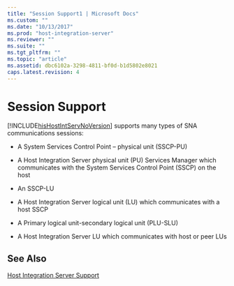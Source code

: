 ```yaml
---
title: "Session Support1 | Microsoft Docs"
ms.custom: ""
ms.date: "10/13/2017"
ms.prod: "host-integration-server"
ms.reviewer: ""
ms.suite: ""
ms.tgt_pltfrm: ""
ms.topic: "article"
ms.assetid: dbc6102a-3298-4811-bf0d-b1d5802e8021
caps.latest.revision: 4
---
```

# Session Support
[!INCLUDE[hisHostIntServNoVersion](../core/includes/hishostintservnoversion-md.md)] supports many types of SNA communications sessions:  
  
-   A System Services Control Point – physical unit (SSCP-PU)  
  
-   A Host Integration Server physical unit (PU) Services Manager which communicates with the System Services Control Point (SSCP) on the host  
  
-   An SSCP-LU  
  
-   A Host Integration Server logical unit (LU) which communicates with a host SSCP  
  
-   A Primary logical unit-secondary logical unit (PLU-SLU)  
  
-   A Host Integration Server LU which communicates with host or peer LUs  
  
## See Also  
 [Host Integration Server Support](../core/host-integration-server-support.md)